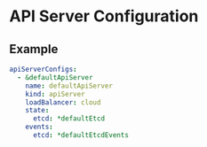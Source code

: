 # API Server Configuration

## Example 

```yaml
apiServerConfigs:
  - &defaultApiServer
    name: defaultApiServer
    kind: apiServer
    loadBalancer: cloud
    state:
      etcd: *defaultEtcd
    events:
      etcd: *defaultEtcdEvents
```
